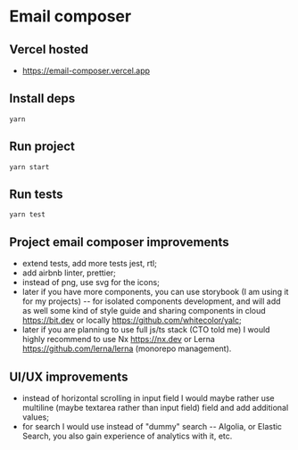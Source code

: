 # Email composer

## Vercel hosted

- https://email-composer.vercel.app


## Install deps

```
yarn
```

## Run project

```
yarn start
```

## Run tests

```
yarn test
```

## Project email composer improvements

- extend tests, add more tests jest, rtl;
- add airbnb linter, prettier;
- instead of png, use svg for the icons;
- later if you have more components, you can use storybook (I am using it for my projects) -- for isolated components development, and will add as well some kind of style guide and sharing components in cloud https://bit.dev or locally https://github.com/whitecolor/yalc;
- later if you are planning to use full js/ts stack (CTO told me) I would highly recommend to use Nx https://nx.dev or Lerna https://github.com/lerna/lerna (monorepo management).

## UI/UX improvements

- instead of horizontal scrolling in input field I would maybe rather use multiline (maybe textarea rather than input field) field and add additional values;
- for search I would use instead of "dummy" search -- Algolia, or Elastic Search, you also gain experience of analytics with it, etc.
